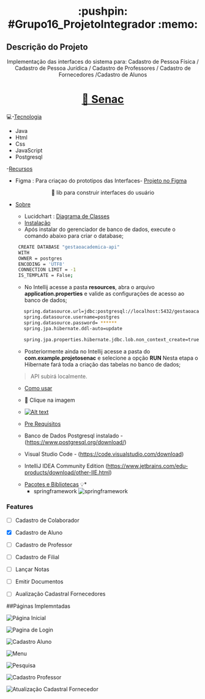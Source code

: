  <h1 align="center">:pushpin: #Grupo16_ProjetoIntegrador :memo: </h1> 
 

 ## Descrição do Projeto
<p align="center">Implementação das interfaces do sistema para: 
Cadastro de Pessoa Física ​/ Cadastro de Pessoa Jurídica ​/ Cadastro de Professores ​/ Cadastro de Fornecedores ​/Cadastro de Alunos</p>
<h1 align="center">
    <a href="[https://pt-br.reactjs.org/](https://www.sp.senac.br/graduacao/tecnologia-em-analise-e-desenvolvimento-de-sistemas)">🔗 Senac</a>
</h1>

:computer:-[Tecnologia](#tecnologia)

 - Java
 - Html
 - Css
 - JavaScript
 - Postgresql
 
-[Recursos](#recursos)

- Figma : Para criaçao do prototipos das Interfaces- <a href="https://www.figma.com/file/EhMbLV4CByms0ZpSe4zpAO/Projeto---Senac?type=design&node-id=0%3A1&mode=design&t=VPjN8xtn9xy28rfG-1">Projeto no Figma</a>
<p align="center">🚀 lib para construir interfaces do usuário </p>

* [Sobre](#Sobre)
   
  - Lucidchart : <a href ="https://lucid.app/documents/view/ec3bd863-a271-4fab-ba86-9bf903b07565"> Diagrama de Classes</a>
   
   * [Instalação](#instalacao)
   - Após instalar do gerenciador de banco de dados, execute o comando abaixo para criar o database;
     
   ```bash
    CREATE DATABASE "gestaoacademica-api"
    WITH
    OWNER = postgres
    ENCODING = 'UTF8'
    CONNECTION LIMIT = -1
    IS_TEMPLATE = False;
   ```
   
   - No Intellij acesse a pasta **resources**, abra o arquivo **application.properties** e valide as configurações de acesso ao banco de dados;
   
  ```bash
     spring.datasource.url=jdbc:postgresql://localhost:5432/gestaoacademica-api
     spring.datasource.username=postgres
     spring.datasource.password= ******
     spring.jpa.hibernate.ddl-auto=update

     spring.jpa.properties.hibernate.jdbc.lob.non_context_create=true
   ```

  - Posteriormente ainda no Intellij acesse a pasta do **com.example.projetosenac** e selecione a opção **RUN**
    Nesta etapa o Hibernate fará toda a criação das tabelas no banco de dados;

   > API subirá localmente.
     
   * [Como usar](#como-usar)
   * :triangular_flag_on_post: Clique na imagem
  
   * [![Alt text](https://img.youtube.com/vi/dh9WAxW_mC8/0.jpg)](https://www.youtube.com/watch?v=dh9WAxW_mC8)
 
     
   * [Pre Requisitos](#pre-requisitos)
     
    - Banco de Dados Postgresql instalado - (https://www.postgresql.org/download/)
      
    - Visual Studio Code - (https://code.visualstudio.com/download)
      
    - IntelliJ IDEA Community Edition (https://www.jetbrains.com/edu-products/download/other-IIE.html)
     
  * [Pacotes e Bibliotecas](#Pacotes-e-Bibliotecas)
      :bulb:* 
    - springframework
    ![springframework](https://github.com/monica88lima/ProjetoIntegradorIII_Senac_Grupo16/blob/main/PaginasDesenvolvidas_IMG/springboot.png)

### Features

- [ ] Cadastro de Colaborador
- [x] Cadastro de Aluno
- [ ] Cadastro de Professor
- [ ] Cadastro de Filial
- [ ] Lançar Notas
- [ ] Emitir Documentos
- [ ] Aualização Cadastral Fornecedores


##Páginas Implemntadas

![Página Inicial](https://github.com/monica88lima/ProjetoIntegradorIII_Senac_Grupo16/blob/main/PaginasDesenvolvidas_IMG/Home.JPG)

![Pagina de Login](https://github.com/monica88lima/ProjetoIntegradorIII_Senac_Grupo16/blob/main/PaginasDesenvolvidas_IMG/Login.JPG)

![Cadastro Aluno](https://github.com/monica88lima/ProjetoIntegradorIII_Senac_Grupo16/blob/main/PaginasDesenvolvidas_IMG/CadastroAluno.JPG)

![Menu](https://github.com/monica88lima/ProjetoIntegradorIII_Senac_Grupo16/blob/main/PaginasDesenvolvidas_IMG/Menu.png)

![Pesquisa](https://github.com/monica88lima/ProjetoIntegradorIII_Senac_Grupo16/blob/main/PaginasDesenvolvidas_IMG/Pesquisa.png)

![Cadastro Professor](https://github.com/monica88lima/ProjetoIntegradorIII_Senac_Grupo16/blob/main/PaginasDesenvolvidas_IMG/CadastroProfessor.JPG)

![Atualização Cadastral Fornecedor](https://github.com/monica88lima/ProjetoIntegradorIII_Senac_Grupo16/blob/main/PaginasDesenvolvidas_IMG/Atualiza%C3%A7%C3%A3oCadastralFornecedor.JPG)













